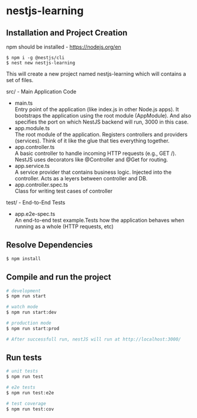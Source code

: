 # nestjs-learning
## Installation and Project Creation
npm should be installed - https://nodejs.org/en

```
$ npm i -g @nestjs/cli
$ nest new nestjs-learning
```

This will create a new project named nestjs-learning which will contains a set of files. 

src/ - Main Application Code
 - main.ts  
 Entry point of the application (like index.js in other Node.js apps). It bootstraps the application using the root module (AppModule). And also specifies the port on which NestJS backend will run, 3000 in this case.
 - app.module.ts  
The root module of the application. Registers controllers and providers (services). Think of it like the glue that ties everything together.
 - app.controller.ts   
 A basic controller to handle incoming HTTP requests (e.g., GET /). NestJS uses decorators like @Controller and @Get for routing.
  - app.service.ts  
A service provider that contains business logic. Injected into the controller. Acts as a leyers between controller and DB.
 - app.controller.spec.ts  
 Class for writing test cases of controller

 test/ - End-to-End Tests
 - app.e2e-spec.ts  
An end-to-end test example.Tests how the application behaves when running as a whole (HTTP requests, etc)

## Resolve Dependencies

```bash
$ npm install
```

## Compile and run the project

```bash
# development
$ npm run start

# watch mode
$ npm run start:dev

# production mode
$ npm run start:prod

# After successfull run, nestJS will run at http://localhost:3000/
```

## Run tests

```bash
# unit tests
$ npm run test

# e2e tests
$ npm run test:e2e

# test coverage
$ npm run test:cov
```
